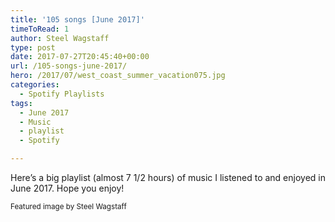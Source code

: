 ```yaml
---
title: '105 songs [June 2017]'
timeToRead: 1 
author: Steel Wagstaff
type: post
date: 2017-07-27T20:45:40+00:00
url: /105-songs-june-2017/
hero: /2017/07/west_coast_summer_vacation075.jpg
categories:
  - Spotify Playlists
tags:
  - June 2017
  - Music
  - playlist
  - Spotify

---
```

Here&#8217;s a big playlist (almost 7 1/2 hours) of music I listened to and enjoyed in June 2017. Hope you enjoy!



<small>Featured image by Steel Wagstaff</small>